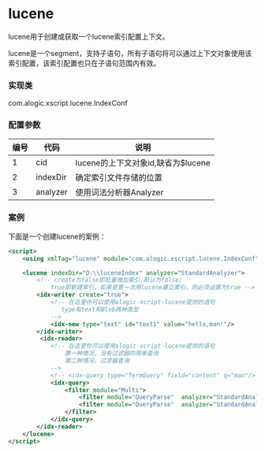 lucene
======

lucene用于创建或获取一个lucene索引配置上下文。

lucene是一个segment，支持子语句，所有子语句将可以通过上下文对象使用该索引配置，该索引配置也只在子语句范围内有效。


### 实现类

com.alogic.xscript.lucene.IndexConf


### 配置参数

| 编号 | 代码 | 说明 |
| ---- | ---- | ---- |
| 1 | cid | lucene的上下文对象id,缺省为$lucene | 
| 2 | indexDir | 确定索引文件存储的位置 |
| 3 | analyzer | 使用词法分析器Analyzer |



### 案例

下面是一个创建lucene的案例：

```xml
<script>
    <using xmlTag="lucene" module="com.alogic.xscript.lucene.IndexConf"/>

    <lucene indexDir="D:\\luceneIndex" analyzer="StandardAnalyzer">
    	<!-- create为false即批量增加索引,默认为false;
    		true即新建索引，如果是第一次用lucene建立索引，则必须设置为true -->
    	<idx-writer create="true">
	        <!-- 在这里你可以使用alogic-xcript-lucene提供的语句
	           type有text和Blob两种类型
	        -->        
	        <idx-new type="text" id="text1" value="hello,man!"/>  
        </idx-writer>   
    	 <idx-reader>
	        <!-- 在这里你可以使用alogic-xcript-lucene提供的语句
	        	第一种情况，没有过滤器的简单查询
	        	第二种情况，过滤器查询
	        -->
       		<!-- <idx-query type="TermQuery" field="content" q="man"/> -->
        	<idx-query>
        		<filter module="Multi">
        			<filter module="QueryParse"  analyzer="StandardAnalyzer" occur="MUST" field="content" q="woman"/>
        			<filter module="QueryParse"  analyzer="StandardAnalyzer" occur="MUST_NOT" field="content" q="man"/>
        		</filter>
        	</idx-query>
        </idx-reader>
    </lucene>
</script>
```
